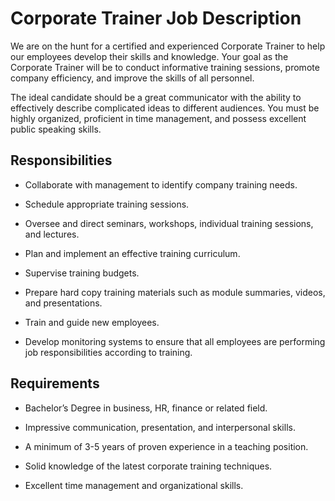 # Corporate Trainer Job Description

We are on the hunt for a certified and experienced Corporate Trainer to help our employees develop their skills and knowledge. Your goal as the Corporate Trainer will be to conduct informative training sessions, promote company efficiency, and improve the skills of all personnel.

The ideal candidate should be a great communicator with the ability to effectively describe complicated ideas to different audiences. You must be highly organized, proficient in time management, and possess excellent public speaking skills.

## Responsibilities

* Collaborate with management to identify company training needs.

* Schedule appropriate training sessions.

* Oversee and direct seminars, workshops, individual training sessions, and lectures.

* Plan and implement an effective training curriculum.

* Supervise training budgets.

* Prepare hard copy training materials such as module summaries, videos, and presentations.

* Train and guide new employees.

* Develop monitoring systems to ensure that all employees are performing job responsibilities according to training.

## Requirements

* Bachelor’s Degree in business, HR, finance or related field.

* Impressive communication, presentation, and interpersonal skills.

* A minimum of 3-5 years of proven experience in a teaching position.

* Solid knowledge of the latest corporate training techniques.

* Excellent time management and organizational skills.

